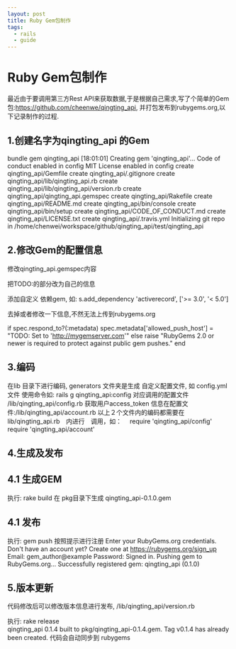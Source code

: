 ```yaml
---
layout: post 
title: Ruby Gem包制作
tags:
  - rails
  - guide  
--- 
```



#  Ruby Gem包制作
最近由于要调用第三方Rest API来获取数据,于是根据自己需求,写了个简单的Gem包:https://github.com/cheenwe/qingting_api,
并打包发布到rubygems.org,以下记录制作的过程.
 
## 1.创建名字为qingting_api 的Gem

bundle gem qingting_api                   [18:01:01]
Creating gem 'qingting_api'...
Code of conduct enabled in config
MIT License enabled in config
      create  qingting_api/Gemfile
      create  qingting_api/.gitignore
      create  qingting_api/lib/qingting_api.rb
      create  qingting_api/lib/qingting_api/version.rb
      create  qingting_api/qingting_api.gemspec
      create  qingting_api/Rakefile
      create  qingting_api/README.md
      create  qingting_api/bin/console
      create  qingting_api/bin/setup
      create  qingting_api/CODE_OF_CONDUCT.md
      create  qingting_api/LICENSE.txt
      create  qingting_api/.travis.yml
Initializing git repo in /home/chenwei/workspace/github/qingting_api/test/qingting_api

## 2.修改Gem的配置信息

修改qingting_api.gemspec内容 

把TODO:的部分改为自己的信息

添加自定义 依赖gem, 如: s.add_dependency 'activerecord', ['>= 3.0', '< 5.0']

去掉或者修改一下信息,不然无法上传到rubygems.org

  if spec.respond_to?(:metadata)
    spec.metadata['allowed_push_host'] = "TODO: Set to 'http://mygemserver.com'"
  else
    raise "RubyGems 2.0 or newer is required to protect against public gem pushes."
  end

## 3.编码

在lib 目录下进行编码, generators 文件夹是生成 自定义配置文件, 如 config.yml 文件
使用命令如: rails g qingting_api:config
对应调用的配置文件 /lib/qingting_api/config.rb
获取用户access_token 信息在配置文件:/lib/qingting_api/account.rb
以上２个文件内的编码都需要在　lib/qingting_api.rb　内进行　调用，如：　
  require 'qingting_api/config'
  require 'qingting_api/account'

## 4.生成及发布
## 4.1 生成GEM

执行:  rake build 
在 pkg目录下生成  qingting_api-0.1.0.gem
## 4.1 发布

执行:  gem push
按照提示进行注册
Enter your RubyGems.org credentials.
Don't have an account yet? Create one at https://rubygems.org/sign_up
   Email:   gem_author@example
Password:
Signed in.
Pushing gem to RubyGems.org...
Successfully registered gem: qingting_api (0.1.0) 

## 5.版本更新
代码修改后可以修改版本信息进行发布, /lib/qingting_api/version.rb

执行:  rake release                    
qingting_api 0.1.4 built to pkg/qingting_api-0.1.4.gem.
Tag v0.1.4 has already been created.
代码会自动同步到 rubygems
